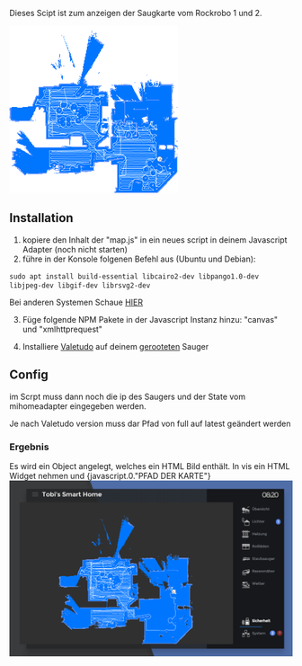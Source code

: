 Dieses Scipt ist zum anzeigen der Saugkarte vom Rockrobo 1 und 2.

![Logo](map.png)

## Installation
1. kopiere den Inhalt der "map.js" in ein neues script in deinem Javascript Adapter (noch nicht starten)
2. führe in der Konsole folgenen Befehl aus (Ubuntu und Debian): 
```
sudo apt install build-essential libcairo2-dev libpango1.0-dev libjpeg-dev libgif-dev librsvg2-dev 
```
Bei anderen Systemen Schaue [HIER](https://github.com/Automattic/node-canvas/wiki/_pages)

3. Füge folgende NPM Pakete in der Javascript Instanz hinzu: "canvas" und "xmlhttprequest"

4. Installiere [Valetudo](https://github.com/Hypfer/Valetudo) auf deinem [gerooteten](https://github.com/dgiese/dustcloud/wiki/VacuumRobots-manual-update-root-Howto) Sauger 


## Config
im Scrpt muss dann noch die ip des Saugers und der State vom mihomeadapter eingegeben werden. 

Je nach Valetudo version muss dar Pfad von full auf latest geändert werden

### Ergebnis
Es wird ein Object angelegt, welches ein HTML Bild enthält. 
In vis ein HTML Widget nehmen und {javascript.0."PFAD DER KARTE"}
![Logo](visu.png)
